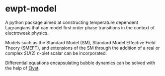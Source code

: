 # ewpt-model

A python package aimed at constructing temperature dependent Lagrangians that can model first order phase transitions in the context of electroweak physics.

Models such as the Standard Model (SM), Standard Model Effective Field Theory (SMEFT), and extensions of the SM through the addition of a real or complex $SU(2)$ $n$-plet scalar can be incorporated.

Differential equations encapsulating bubble dynamics can be solved with the help of [Elvet](https://elvet.gitlab.io/elvet/).
